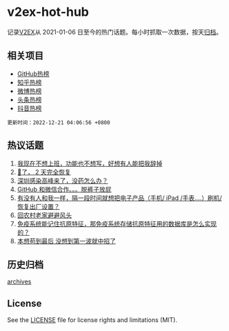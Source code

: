 # v2ex-hot-hub

 记录[V2EX](https://www.v2ex.com/)从 2021-01-06 日至今的热门话题。每小时抓取一次数据，按天[归档](archives)。
 
 ## 相关项目

- [GitHub热榜](https://github.com/snaildev/github-hot-hub)
- [知乎热榜](https://github.com/snaildev/zhihu-hot-hub)
- [微博热榜](https://github.com/snaildev/weibo-hot-hub)
- [头条热榜](https://github.com/snaildev/toutiao-hot-hub)
- [抖音热榜](https://github.com/snaildev/douyin-hot-hub)


 `更新时间：2022-12-21 04:06:56 +0800`

## 热议话题

1. [我现在不想上班，功能也不想写，好想有人能把我辞掉](https://www.v2ex.com/t/903653)
1. [🐑了， 2 天完全恢复](https://www.v2ex.com/t/903705)
1. [深圳感染高峰来了，没药怎么办？](https://www.v2ex.com/t/903630)
1. [GitHub 和微信合作。。。脱裤子放屁](https://www.v2ex.com/t/903703)
1. [有没有人和我一样，隔一段时间就想把电子产品（手机/ iPad /手表....）刷机/恢复出厂设置？](https://www.v2ex.com/t/903740)
1. [回农村老家避避风头](https://www.v2ex.com/t/903633)
1. [免疫系统能记住抗原特征，那免疫系统存储抗原特征用的数据库是怎么实现的？](https://www.v2ex.com/t/903662)
1. [本想苟到最后 没想到第一波就中招了](https://www.v2ex.com/t/903639)

## 历史归档

[archives](archives)

## License

See the [LICENSE](LICENSE) file for license rights and limitations (MIT).
